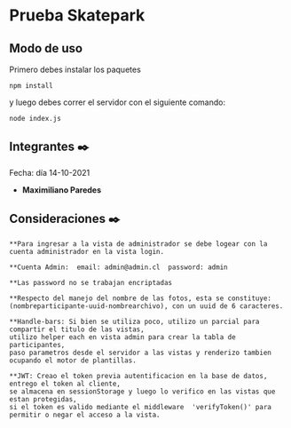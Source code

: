 # Prueba Skatepark

## Modo de uso

Primero debes instalar los paquetes

```
npm install
```

y luego debes correr el servidor con el siguiente comando:

```
node index.js
```

## Integrantes ✒️

Fecha: día 14-10-2021
- **Maximiliano Paredes**

## Consideraciones ✒️
```
**Para ingresar a la vista de administrador se debe logear con la cuenta administrador en la vista login.
```
```
**Cuenta Admin:  email: admin@admin.cl  password: admin
```
```
**Las password no se trabajan encriptadas
```
```
**Respecto del manejo del nombre de las fotos, esta se constituye:
(nombreparticipante-uuid-nombrearchivo), con un uuid de 6 caracteres.
```
```
**Handle-bars: Si bien se utiliza poco, utilizo un parcial para compartir el titulo de las vistas,
utilizo helper each en vista admin para crear la tabla de participantes,
paso parametros desde el servidor a las vistas y renderizo tambien ocupando el motor de plantillas.
```
```
**JWT: Creao el token previa autentificacion en la base de datos, entrego el token al cliente,
se almacena en sessionStorage y luego lo verifico en las vistas que estan protegidas,
si el token es valido mediante el middleware  'verifyToken()' para permitir o negar el acceso a la vista.
```
